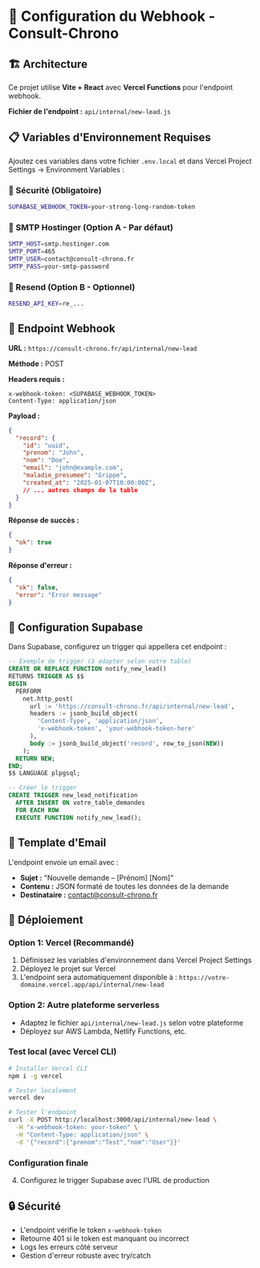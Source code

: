 # 🔗 Configuration du Webhook - Consult-Chrono

## 🏗️ Architecture

Ce projet utilise **Vite + React** avec **Vercel Functions** pour l'endpoint webhook.

**Fichier de l'endpoint :** `api/internal/new-lead.js`

## 📋 Variables d'Environnement Requises

Ajoutez ces variables dans votre fichier `.env.local` et dans Vercel Project Settings → Environment Variables :

### 🔐 Sécurité (Obligatoire)
```bash
SUPABASE_WEBHOOK_TOKEN=your-strong-long-random-token
```

### 📧 SMTP Hostinger (Option A - Par défaut)
```bash
SMTP_HOST=smtp.hostinger.com
SMTP_PORT=465
SMTP_USER=contact@consult-chrono.fr
SMTP_PASS=your-smtp-password
```

### 🚀 Resend (Option B - Optionnel)
```bash
RESEND_API_KEY=re_...
```

## 🎯 Endpoint Webhook

**URL :** `https://consult-chrono.fr/api/internal/new-lead`

**Méthode :** POST

**Headers requis :**
```
x-webhook-token: <SUPABASE_WEBHOOK_TOKEN>
Content-Type: application/json
```

**Payload :**
```json
{
  "record": {
    "id": "uuid",
    "prenom": "John",
    "nom": "Doe",
    "email": "john@example.com",
    "maladie_presumee": "Grippe",
    "created_at": "2025-01-07T10:00:00Z",
    // ... autres champs de la table
  }
}
```

**Réponse de succès :**
```json
{
  "ok": true
}
```

**Réponse d'erreur :**
```json
{
  "ok": false,
  "error": "Error message"
}
```

## 🔧 Configuration Supabase

Dans Supabase, configurez un trigger qui appellera cet endpoint :

```sql
-- Exemple de trigger (à adapter selon votre table)
CREATE OR REPLACE FUNCTION notify_new_lead()
RETURNS TRIGGER AS $$
BEGIN
  PERFORM
    net.http_post(
      url := 'https://consult-chrono.fr/api/internal/new-lead',
      headers := jsonb_build_object(
        'Content-Type', 'application/json',
        'x-webhook-token', 'your-webhook-token-here'
      ),
      body := jsonb_build_object('record', row_to_json(NEW))
    );
  RETURN NEW;
END;
$$ LANGUAGE plpgsql;

-- Créer le trigger
CREATE TRIGGER new_lead_notification
  AFTER INSERT ON votre_table_demandes
  FOR EACH ROW
  EXECUTE FUNCTION notify_new_lead();
```

## 📧 Template d'Email

L'endpoint envoie un email avec :
- **Sujet :** "Nouvelle demande – [Prénom] [Nom]"
- **Contenu :** JSON formaté de toutes les données de la demande
- **Destinataire :** contact@consult-chrono.fr

## 🚀 Déploiement

### Option 1: Vercel (Recommandé)
1. Définissez les variables d'environnement dans Vercel Project Settings
2. Déployez le projet sur Vercel
3. L'endpoint sera automatiquement disponible à : `https://votre-domaine.vercel.app/api/internal/new-lead`

### Option 2: Autre plateforme serverless
- Adaptez le fichier `api/internal/new-lead.js` selon votre plateforme
- Déployez sur AWS Lambda, Netlify Functions, etc.

### Test local (avec Vercel CLI)
```bash
# Installer Vercel CLI
npm i -g vercel

# Tester localement
vercel dev

# Tester l'endpoint
curl -X POST http://localhost:3000/api/internal/new-lead \
  -H "x-webhook-token: your-token" \
  -H "Content-Type: application/json" \
  -d '{"record":{"prenom":"Test","nom":"User"}}'
```

### Configuration finale
4. Configurez le trigger Supabase avec l'URL de production

## 🔒 Sécurité

- L'endpoint vérifie le token `x-webhook-token`
- Retourne 401 si le token est manquant ou incorrect
- Logs les erreurs côté serveur
- Gestion d'erreur robuste avec try/catch
